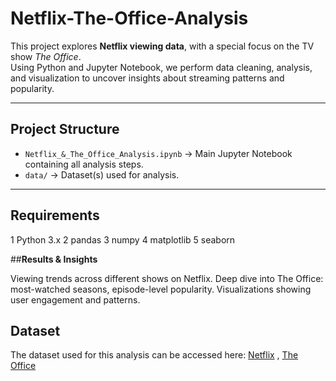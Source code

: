 # Netflix-The-Office-Analysis

This project explores **Netflix viewing data**, with a special focus on the TV show *The Office*.  
Using Python and Jupyter Notebook, we perform data cleaning, analysis, and visualization to uncover insights about streaming patterns and popularity.

---

##  Project Structure
- `Netflix_&_The_Office_Analysis.ipynb` → Main Jupyter Notebook containing all analysis steps.
- `data/` → Dataset(s) used for analysis.

---
## Requirements
1 Python 3.x
2 pandas
3 numpy
4 matplotlib
5 seaborn

##**Results & Insights**

Viewing trends across different shows on Netflix.
Deep dive into The Office: most-watched seasons, episode-level popularity.
Visualizations showing user engagement and patterns.

## **Dataset**
The dataset used for this analysis can be accessed here: 
[Netflix]( https://1drv.ms/x/c/bbc9122cbd16653f/EfEsySB1j-xLmIzEnwvbwEsBPGLf3TTJSzz2ZRgk0tRgXw?e=M4XLoG)
,
[The Office]( https://1drv.ms/x/c/bbc9122cbd16653f/EQORestGok5BtZVqUkq7dtAB6Qo6v8zq4GTQHnoAgaLAJw?e=XMQIYG)



